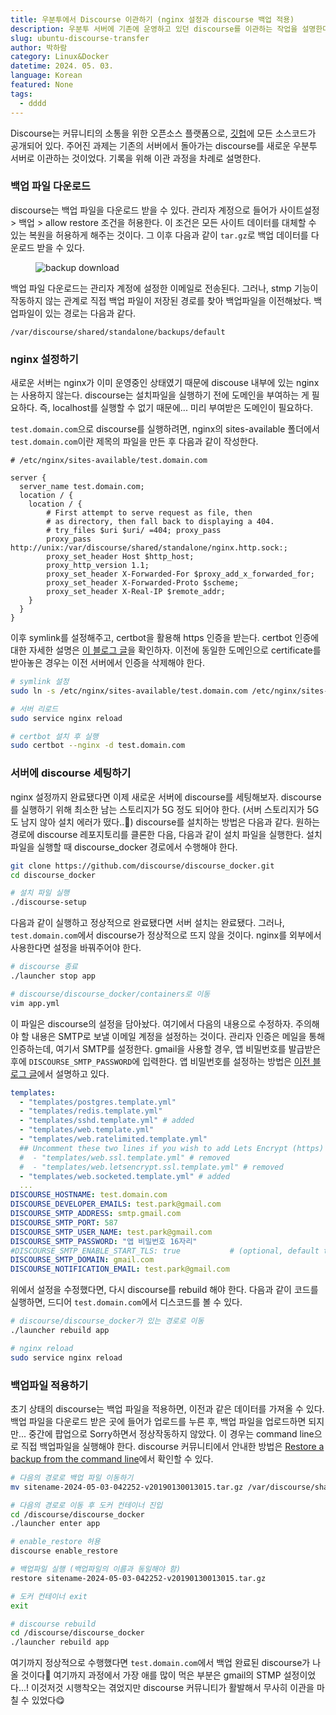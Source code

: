 ```yaml
---
title: 우분투에서 Discourse 이관하기 (nginx 설정과 discourse 백업 적용)
description: 우분투 서버에 기존에 운영하고 있던 discourse를 이관하는 작업을 설명한다. 이 과정에서 discourse 외부에 nginx를 설치하는 방법과 command line으로 백업을 적용하는 방법에 대해 설명한다.
slug: ubuntu-discourse-transfer
author: 박하람
category: Linux&Docker
datetime: 2024. 05. 03.
language: Korean
featured: None
tags:
  - dddd
---
```


Discourse는 커뮤니티의 소통을 위한 오픈소스 플랫폼으로, [깃헙](https://github.com/discourse/discourse)에 모든 소스코드가 공개되어 있다. 주어진 과제는 기존의 서버에서 돌아가는 discourse를 새로운 우분투 서버로 이관하는 것이었다. 기록을 위해 이관 과정을 차례로 설명한다.

### 백업 파일 다운로드

discourse는 백업 파일을 다운로드 받을 수 있다. 관리자 계정으로 들어가 사이트설정 > 백업 > allow restore 조건을 허용한다. 이 조건은 모든 사이트 데이터를 대체할 수 있는 복원을 허용하게 해주는 것이다. 그 이후 다음과 같이 `tar.gz`로 백업 데이터를 다운로드 받을 수 있다.

<figure class="flex flex-col items-center justify-center">
    <img src="/ubuntu-discourse-transfer/backup-downalod.png" title="backup download">    
</figure>

백업 파일 다운로드는 관리자 계정에 설정한 이메일로 전송된다. 그러나, stmp 기능이 작동하지 않는 관계로 직접 백업 파일이 저장된 경로를 찾아 백업파일을 이전해놨다. 백업파일이 있는 경로는 다음과 같다.

```
/var/discourse/shared/standalone/backups/default
```

### nginx 설정하기

새로운 서버는 nginx가 이미 운영중인 상태였기 때문에 discouse 내부에 있는 nginx는 사용하지 않는다. discourse는 설치파일을 실행하기 전에 도메인을 부여하는 게 필요하다. 즉, localhost를 실행할 수 없기 때문에... 미리 부여받은 도메인이 필요하다.

`test.domain.com`으로 discourse를 실행하려면, nginx의 sites-available 폴더에서 `test.domain.com`이란 제목의 파일을 만든 후 다음과 같이 작성한다.

```nginx
# /etc/nginx/sites-available/test.domain.com

server {
  server_name test.domain.com;
  location / {
    location / {
        # First attempt to serve request as file, then
        # as directory, then fall back to displaying a 404.
        # try_files $uri $uri/ =404; proxy_pass
        proxy_pass http://unix:/var/discourse/shared/standalone/nginx.http.sock:;
        proxy_set_header Host $http_host;
        proxy_http_version 1.1;
        proxy_set_header X-Forwarded-For $proxy_add_x_forwarded_for;
        proxy_set_header X-Forwarded-Proto $scheme;
        proxy_set_header X-Real-IP $remote_addr;
    }
  }
}
```

이후 symlink를 설정해주고, certbot을 활용해 https 인증을 받는다. certbot 인증에 대한 자세한 설명은 [이 블로그 글](https://velog.io/@pinot/Ubuntu-Nginx-%ED%99%98%EA%B2%BD%EC%97%90%EC%84%9C-CertBot%EC%9D%84-%EC%82%AC%EC%9A%A9%ED%95%98%EC%97%AC-https-%EC%82%AC%EC%9A%A9%ED%95%98%EA%B8%B0)을 확인하자. 이전에 동일한 도메인으로 certificate를 받아놓은 경우는 이전 서버에서 인증을 삭제해야 한다.

```bash
# symlink 설정
sudo ln -s /etc/nginx/sites-available/test.domain.com /etc/nginx/sites-enabled/test.domain.com

# 서버 리로드
sudo service nginx reload

# certbot 설치 후 실행
sudo certbot --nginx -d test.domain.com
```

### 서버에 discourse 세팅하기

nginx 설정까지 완료됐다면 이제 새로운 서버에 discourse를 세팅해보자. discourse를 실행하기 위해 최소한 남는 스토리지가 5G 정도 되어야 한다. (서버 스토리지가 5G도 남지 않아 설치 에러가 떴다..🥲) discourse를 설치하는 방법은 다음과 같다. 원하는 경로에 discourse 레포지토리를 클론한 다음, 다음과 같이 설치 파일을 실행한다. 설치파일을 실행할 때 discourse_docker 경로에서 수행해야 한다.

```bash
git clone https://github.com/discourse/discourse_docker.git
cd discourse_docker

# 설치 파일 실행
./discourse-setup
```

다음과 같이 실행하고 정상적으로 완료됐다면 서버 설치는 완료됐다. 그러나, `test.domain.com`에서 discourse가 정상적으로 뜨지 않을 것이다. nginx를 외부에서 사용한다면 설정을 바꿔주어야 한다.

```bash
# discourse 종료
./launcher stop app

# discourse/discourse_docker/containers로 이동
vim app.yml
```

이 파일은 discourse의 설정을 담아놨다. 여기에서 다음의 내용으로 수정하자. 주의해야 할 내용은 SMTP로 보낼 이메일 계정을 설정하는 것이다. 관리자 인증은 메일을 통해 인증하는데, 여기서 SMTP를 설정한다. gmail을 사용할 경우, 앱 비밀번호를 발급받은 후에 `DISCOURSE_SMTP_PASSWORD`에 입력한다. 앱 비밀번호를 설정하는 방법은 [이전 블로그 글](/blog/etc-gmail-smtp-error)에서 설명하고 있다.

```yml
templates:
  - "templates/postgres.template.yml"
  - "templates/redis.template.yml"
  - "templates/sshd.template.yml" # added
  - "templates/web.template.yml"
  - "templates/web.ratelimited.template.yml"
  ## Uncomment these two lines if you wish to add Lets Encrypt (https)
  #  - "templates/web.ssl.template.yml" # removed
  #  - "templates/web.letsencrypt.ssl.template.yml" # removed
  - "templates/web.socketed.template.yml" # added
  ...
DISCOURSE_HOSTNAME: test.domain.com
DISCOURSE_DEVELOPER_EMAILS: test.park@gmail.com
DISCOURSE_SMTP_ADDRESS: smtp.gmail.com
DISCOURSE_SMTP_PORT: 587
DISCOURSE_SMTP_USER_NAME: test.park@gmail.com
DISCOURSE_SMTP_PASSWORD: "앱 비밀번호 16자리"
#DISCOURSE_SMTP_ENABLE_START_TLS: true           # (optional, default true)
DISCOURSE_SMTP_DOMAIN: gmail.com
DISCOURSE_NOTIFICATION_EMAIL: test.park@gmail.com
```

위에서 설정을 수정했다면, 다시 discourse를 rebuild 해야 한다. 다음과 같이 코드를 실행하면, 드디어 `test.domain.com`에서 디스코드를 볼 수 있다.

```bash
# discourse/discourse_docker가 있는 경로로 이동
./launcher rebuild app

# nginx reload
sudo service nginx reload
```

### 백업파일 적용하기

초기 상태의 discourse는 백업 파일을 적용하면, 이전과 같은 데이터를 가져올 수 있다. 백업 파일을 다운로드 받은 곳에 들어가 업로드를 누른 후, 백업 파일을 업로드하면 되지만... 중간에 팝업으로 Sorry하면서 정상작동하지 않았다. 이 경우는 command line으로 직접 백업파일을 실행해야 한다. discourse 커뮤니티에서 안내한 방법은 [Restore a backup from the command line](https://meta.discourse.org/t/restore-a-backup-from-the-command-line/108034)에서 확인할 수 있다.

```bash
# 다음의 경로로 백업 파일 이동하기
mv sitename-2024-05-03-042252-v20190130013015.tar.gz /var/discourse/shared/standalone/backups/default

# 다음의 경로로 이동 후 도커 컨테이너 진입
cd /discourse/discourse_docker
./launcher enter app

# enable_restore 허용
discourse enable_restore

# 백업파일 실행 (백업파일의 이름과 동일해야 함)
restore sitename-2024-05-03-042252-v20190130013015.tar.gz

# 도커 컨테이너 exit
exit

# discourse rebuild
cd /discourse/discourse_docker
./launcher rebuild app
```

여기까지 정상적으로 수행했다면 `test.domain.com`에서 백업 완료된 discourse가 나올 것이다🎉 여기까지 과정에서 가장 애를 많이 먹은 부분은 gmail의 STMP 설정이었다...! 이것저것 시행착오는 겪었지만 discourse 커뮤니티가 활발해서 무사히 이관을 마칠 수 있었다😋
